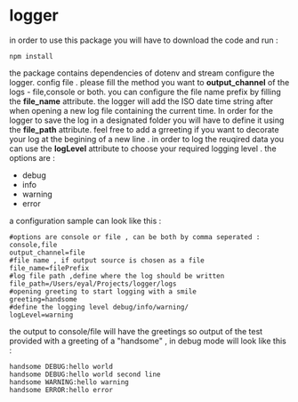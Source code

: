# logger
in order to use this package you will have to download the code and run :

```
npm install
```

the package contains dependencies of dotenv and stream
configure the logger.
config file . please fill the method you want to **output_channel** of the logs - file,console or both. 
you can configure the file name prefix by filling the **file_name** attribute. the logger will add the ISO date time string after when opening a new log file containing the current time. 
In order for the logger to save the log in a designated folder you will have to define it using the **file_path** attribute.
feel free to add a grreeting if you want to decorate your log at the begining of a new line .
in order to log the reuqired data you can use the **logLevel** attribute to choose your required logging level . the options are :
- debug
- info
- warning
- error

a configuration sample can look like this :

```
#options are console or file , can be both by comma seperated : console,file
output_channel=file
#file name , if output source is chosen as a file
file_name=filePrefix
#log file path ,define where the log should be written
file_path=/Users/eyal/Projects/logger/logs
#opening greeting to start logging with a smile
greeting=handsome
#define the logging level debug/info/warning/
logLevel=warning
```

the output to console/file will have the greetings so output of the test provided with a greeting of a "handsome" , in debug mode will look like this :
```
handsome DEBUG:hello world
handsome DEBUG:hello world second line
handsome WARNING:hello warning
handsome ERROR:hello error

```
